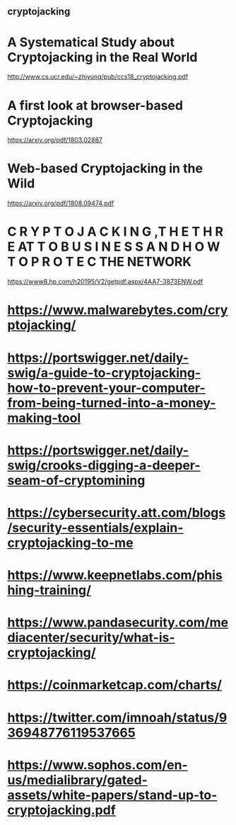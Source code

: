 ## cryptojacking
# A Systematical Study about Cryptojacking in the Real World
http://www.cs.ucr.edu/~zhiyunq/pub/ccs18_cryptojacking.pdf  

# A first look at browser-based Cryptojacking
https://arxiv.org/pdf/1803.02887

# Web-based Cryptojacking in the Wild
https://arxiv.org/pdf/1808.09474.pdf

# C R Y P T O J A C K I N G ,T H E T H R E AT T O B U S I N E S S A N D H O W T O P R O T E C THE NETWORK
https://www8.hp.com/h20195/V2/getpdf.aspx/4AA7-3873ENW.pdf

# https://www.malwarebytes.com/cryptojacking/
# https://portswigger.net/daily-swig/a-guide-to-cryptojacking-how-to-prevent-your-computer-from-being-turned-into-a-money-making-tool
# https://portswigger.net/daily-swig/crooks-digging-a-deeper-seam-of-cryptomining
# https://cybersecurity.att.com/blogs/security-essentials/explain-cryptojacking-to-me
# https://www.keepnetlabs.com/phishing-training/
# https://www.pandasecurity.com/mediacenter/security/what-is-cryptojacking/
# https://coinmarketcap.com/charts/ 

# https://twitter.com/imnoah/status/936948776119537665
# https://www.sophos.com/en-us/medialibrary/gated-assets/white-papers/stand-up-to-cryptojacking.pdf
